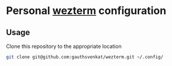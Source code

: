 # Personal [wezterm](https://github.com/wezterm/wezterm) configuration

## Usage
Clone this repository to the appropriate location

```bash
git clone git@github.com:gauthsvenkat/wezterm.git ~/.config/
```
